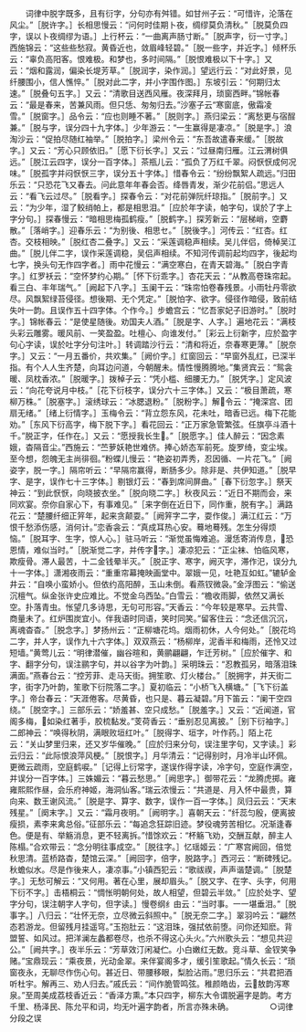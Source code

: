 <!-- { "loadSidebar": true } -->
　　词律中脱字既多，且有衍字，分句亦有舛错。如甘州子云：“可惜许，沦落在风尘。”［脱许字。］长相思慢云：“问何时佳期卜夜，绸缪莫负清秋。”［脱莫负四字，误以卜夜绸缪为语。］上行杯云：“一曲离声肠寸断。”［脱声字，衍一寸字。］西施锦云：“这些些愁寂。黄昏近也，敛眉峰轻碧。”［脱一些字，并近字。］倾杯乐云：“辜负高阳客。恨难极。和梦也，多时间隔。”［脱恨难极以下十字。］又云：“烟和露润，偏染长堤芳草。”［脱润字，染作润。］望远行云：“对此好景，见纤腰围小，信人憔悴。”［脱对此二字，并小字围作图。］东坡引云：“何期归太速。”［脱叠句五字。］又云：“清歌目送西风雁。夜深拜月，琐窗西畔。”锦帐春云：“最是春来，苦兼风雨。但只恁、匆匆归去。”沙塞子云“寒窗底，傲霜凌雪。”［脱窗字。］品令云：“应也则睡不著。”［脱则字。］燕归梁云：“离愁更与宿酲兼。”［脱与字，误分四十九字体。］少年游云：“一生赢得是凄凉。”［脱是字。］浪淘沙云：“促拍尽随红袖举。”［脱拍字。］梁州令云：“东吾故遣春来缓。”［脱故字。］又云：“芳心只顾依旧。”［愿下衍长字。］又云：“过昼南归雁。江云渭树俱远。”［脱江云四字，误分一百字体。］茶瓶儿云：“孤负了万红千翠。闷恹恹成何况味。”［脱孤字并闷恹恹三字，误分五十字体。］惜春令云：“纷纷飘絮人疏远。”归田乐云：“只恐花飞又春去。问此意年年春会否。绛唇青发，渐少花前侣。”思远人云：“看飞云过尽。”［脱看字。］探春令云：“对花前弹阮纤琼指。”［脱前字。］又云：“为少年，湿了鲛绡帕上，都是相思泪。”［应於年字读，帕字句，误於了字上字分句。］探春慢云：“暗相思梅孤鹤瘦。”［脱鹤字。］探芳新云：“层梯峭，空麝散。”［落峭字。］迎春乐云：“为别後、相思セ。”［脱後字。］河传云：“红杏。红杏。交枝相映。”［脱红杏二叠字。］又云：“采莲调稳声相续。吴儿伴侣，倚棹吴江曲。”［脱儿伴二字，误作采莲调稳，吴侣声相续。不知河传调前起均四字，後起均七字，换头句无作四字者。］雨中花慢云：“满空寒白，在青天碧海。”［脱白字青字。］红罗袄云：“空怀梦约心期。”［怀下衍乖字。］杏花天云：“从教高卷珠帘起。看三白、丰年瑞气。”［阙起下八字。］玉阑干云：“珠帘怕卷春残景。小雨牡丹零欲尽。风飘絮绿苔侵径。想後期、无个凭定。”［脱怕字、欲字。侵径作暗侵，致前结失叶一韵。且误作五十四字体。个作今。］步蟾宫云：“忆吾家妃子旧游时。”［脱时字。］锦帐春云：“是使星随後。劝国夫人酒。”［脱是字、人字。］遍地花云：“满枝头彩云雕雾。暖风前、一笑盈盈。吐檀心、向谁发付。”［彩云上衍新字，应於盈字句心字读，误於吐字分句注叶。］转调踏沙行云：“清和将近，奈春寒更薄。”［脱奈字。］又云：“一月五番价，共欢集。”［阙价字。］红窗回云：“早窗外乱红，已深半指。有个人人生齐楚，向耳边问道，今朝醒未。情性慢腾腾地。”集贤宾云：“鸳衾暖、凤枕香浓。”［脱暖字。］拨棹子云：“凭小槛、细腰无力。”［脱凭字。］定风波云：“向花夸说月中枝。”［花下衍枝字，误分六十三字体。］又云：“极目萧疏，寒柳万株。”［脱塞字。］滚绣球云：“冰腮退粉。”［脱粉字。］解令云：“掩深宫、团扇无绪。”［绪上衍情字。］玉梅令云：“背立怨东风，花未吐，暗香已远。梅下花能劝。”［东风下衍高字，梅下脱下字。］看花回云：“正万家急管繁弦。任旗亭斗酒十千。”脱正字，任作在。］又云：“愿授我长生。”［脱愿字。］佳人醉云：“因念素娥，杳隔音尘。”西施云：“苎萝妖艳世难侪。捧心娇态军前死。旋罗绮，变尘埃。至今想，怨魄无主尚徘徊。”粉蝶儿慢云：“艳姿初弄秀，忍因循、一片花飞。”［阙姿字，脱一字。］隔帘听云：“早隔帘赢得，断肠多少。除非是、共伊知道。”［脱早字、是字，误作七十三字体。］剔银灯云：“春到席间屏曲。”［春下衍忽字。］祭天神云：“到此恹恹，向晓披衣坐。”［脱向晓二字。］秋夜风云：“近日不期而会，来同欢宴。奈你自家心下，有事难见。”［来字倒在近日下，同作重，脱有字。］满路花云：“楚腰纤细正笄年，起来贪颠耍。”［阙笄字二字，耍作俊。］满江红云：“万恨千愁添伤感，消何计。”恋香衾云：“真成耳热心安。蓦地蓦残。怎生分得烦恼。”［脱耳字、生字，惊人心。］驻马听云：“渐觉虽悔难追。漫恁寄消传息，恐恩情，难似当时。”［脱渐觉二字，并传字字。］凄凉犯云：“正尘袜、怕临风寒，欺瘦骨。滞人最苦，十二金钱晕半灭。”［脱正字、寒字，阙灭字，滞作汜，误分九十一字体。］潇湘夜雨云：“重重帘幕掩映画堂中。翠娥一见，吐艳互如虹。”辘轳金井云：“自唤小蛮娇小。但依约高阳醉，玉山未倒。看燕钗微袅。”金浮图云：“偷送沉檀气。纵金张许史应难比。不觉金乌西坠。”白雪云：“檐收雨脚，依然又满长空。扑落青虫。怅望几多诗思，无句可形容。”天香云：“今年较是寒早。云共雪、商量未了。红炉围炭宜小。伴我语时同语，笑时同笑。”留客住云：“念还信沉沉，离魂杳杳。”［脱念字。］梦扬州云：“正柳塘花坞。烟雨初休，人今何处。”［脱花坞二字，并人字，误作九十六字体。］双双燕云：“杨柳岸，泥香半和梅雨，还怜又过短墙。”黄莺儿云：“明律潜催，幽谷暄和，黄鹂翩翩，乍迁芳树。”［应於催字、和字、翻字分句，误注鹂字句，并以谷字为叶韵。］采明珠云：“忍教孤另，暗落泪珠满面。”燕春台云：“控芳菲、走马天街。拥笙歌、灯火楼台。”［脱拥字，并天街二字，街字乃叶韵，笙歌下衍院落二字。］夏初临云：“小桥飞入横塘。”［飞下衍盖字。］帝台春云：“天涯倦客。尽黄昏，也只是、暮云凝碧。”月下笛云：“阑干空四绕。”［脱空字。］三部乐云：“娇羞甚、空只成愁。”［脱羞字。］又云：“近闻道，官阁多梅，如染红著手，胶梳黏发。”芰荷香云：“垂别忍见离披。”［别下衍袖字。］二郎神云：“唤得秋阴，满眼败垣红叶。”［脱得字、垣字，叶作药。］陌上花云：“关山梦里归来，还又岁华催晚。”［应於归来分句，误注里字句，又字读。］彩云归云：“此际恨浪萍风梗。”［脱恨字。］月华清云：“记得别时，月冷半山环佩。更微云疏雨，空庭鹤唳。”［记得上衍常字，遂误作得字读，冷字句，空庭作满空，并误分一百字体。］三姝媚云：“暮云愁思。”［阙思字。］御带花云：“龙腾虎掷。雍雍熙熙作昼，会乐府神姬，海洞仙客。”瑞云浓慢云：“共道是、月入怀中最贵，算向来、数王谢风流。”［脱是字、算字、数字，误作一百一字体。］凤归云云：“天末残星。”［阕末字。］又云：“霜月夜明。”［阙明字。］喜朝天云：“纤蕊匀殷，便离披瘦损，素李来禽总俗。”征部乐云：“每追念狂踪旧迹。梦役魂劳苦相忆。况渐逢春色。便是有、举觞消息，更不轻离拆。”惜馀欢云：“杯觞飞劝，交酬互献，醉主人陈榻。”合欢带云：“念分明往事成空。”［脱往字。］忆瑶姬云：“广寒宫阙回，倍觉秋思清。蓝桥路杳，楚馆云深。”［阙回字，倍字，脱路字。］西河云：“断碑残记。秋蟾似水。尽是作後来人，凄凉事。”小镇西犯云：“歌祓禊，声声谐楚调。”［脱楚字。］无愁可解云：“又何用。著在心里，展却眉头。”［脱又字、在字、头字，何用下衍不字。］击梧桐云：“惆怅明朝何处，故人相望，但碧云半敛。”［应於处字、望字分句，误注朝字人字句，但字读。］慢卷纲纟由云：“当时事。一一堪垂泪。”［脱事字。］八归云：“壮怀无奈，立尽微云斜照中。”［脱无奈二字。］翠羽吟云：“翩然态若游龙。但留残月挂遥穹。”玉抱肚云：“这泪珠，强拭依前堕。问你还知麽。背盟誓、如风过。把洋澜左蠡都卷尽，也杀不得这心头火。”六州歌头云：“想见共迎公。”［阙共字。］夜半乐云：“芳草效汀闲凝伫。小白嫩红无数。竞斗草、金钗笑争赌。”宝鼎现云：“乘夜景，光动金翠。来伴宴阁多才，缓引笙歌起。”情久长云：“琐窗夜永，无聊尽作伤心句。甚近日、带腰移眼，梨脸沾雨。”思归乐云：“共君把酒听杜宇。解再三、劝人归去。”戚氏云：“间作脆管鸣弦。稚颜皓齿，云敖韵泻寒泉。”至周美成荔枝香近云：“香泽方熏。”本只四字，柳东大令谓脱遍字是韵。考方千里、杨泽民、陈允平和词，均无叶遍字韵者，所言亦殊未确。
　　
　　○词律分段之误
　　
